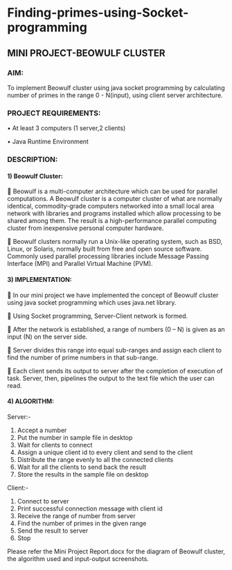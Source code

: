 # Finding-primes-using-Socket-programming

## MINI PROJECT-BEOWULF CLUSTER

### AIM: 
To implement Beowulf cluster using java socket programming by calculating number of primes in the range 0 - N(input), using client server architecture.

### PROJECT REQUIREMENTS:
•	At least 3 computers (1 server,2 clients)

•	Java Runtime Environment

### DESCRIPTION:

#### 1) Beowulf Cluster:
  	Beowulf is a multi-computer architecture which can be used for parallel computations. A Beowulf cluster is a computer cluster of what are normally identical, commodity-grade computers networked into a small local area network with libraries and programs installed which allow processing to be shared among them. The result is a high-performance parallel computing cluster from inexpensive personal computer hardware.

  	Beowulf clusters normally run a Unix-like operating system, such as BSD, Linux, or Solaris, normally built from free and open source software. Commonly used parallel processing libraries include Message Passing Interface (MPI) and Parallel Virtual Machine (PVM).


#### 3) IMPLEMENTATION:
  	In our mini project we have implemented the concept of Beowulf cluster using java socket programming which uses java.net library.

  	Using Socket programming, Server-Client network is formed.

  	After the network is established, a range of numbers (0 – N) is given as an input (N) on the server side.

  	Server divides this range into equal sub-ranges and assign each client to find the number of prime numbers in that sub-range.

  	Each client sends its output to server after the completion of execution of task. Server, then, pipelines the output to the text file which the user can read.


#### 4) ALGORITHM:

  Server:-
  1.	Accept a number
  2.	Put the number in sample file in desktop
  3.	Wait for clients to connect
  4.	Assign a unique client id to every client and send to the client
  5.	Distribute the range evenly to all the connected clients
  6.	Wait for all the clients to send back the result
  7.	Store the results in the sample file on desktop
  
Client:-
  1.	Connect to server
  2.	Print successful connection message with client id
  3.	Receive the range of number from server
  4.	Find the number of primes in the given range
  5.	Send the result to server
  6.	Stop


Please refer the Mini Project Report.docx for the diagram of Beowulf cluster, the algorithm used and input-output screenshots.
